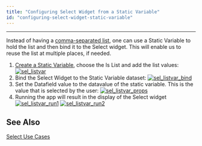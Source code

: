 ```yaml
---
title: "Configuring Select Widget from a Static Variable"
id: "configuring-select-widget-static-variable"
---
```

---

Instead of having a [comma-separated list](/learn/how-tos/configuring-select-widget-static-list-values/), one can use a Static Variable to hold the list and then bind it to the Select widget. This will enable us to reuse the list at multiple places, if needed.

1. [Create a Static Variable](/learn/app-development/variables/variables), choose the Is List and add the list values: [![sel_listvar](/learn/assets/sel_listvar.png)](/learn/assets/sel_listvar.png)
2. Bind the Select Widget to the Static Variable dataset: [![sel_listvar_bind](/learn/assets/sel_listvar_bind.png)](/learn/assets/sel_listvar_bind.png)
3. Set the Datafield value to the datavalue of the static variable. This is the value that is selected by the user: [![sel_listvar_props](/learn/assets/sel_listvar_props.png)](/learn/assets/sel_listvar_props.png)
4. Running the app will result in the display of the Select widget [![sel_listvar_run1](/learn/assets/sel_listvar_run1.png)](/learn/assets/sel_listvar_run1.png) [![sel_listvar_run2](/learn/assets/sel_listvar_run2.png)](/learn/assets/sel_listvar_run2.png)


## See Also
[Select Use Cases](/learn/app-development/widgets/form-widgets/select-use-cases/)

